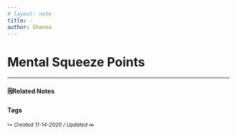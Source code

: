 ```yaml
---
# layout: note
title: -
author: Shanna
---
```





# Mental Squeeze Points






------------------------


#### 🗒Related Notes



#### Tags


<small>↳ <i>Created 11-14-2020 / Updated ∞ </i></small>





